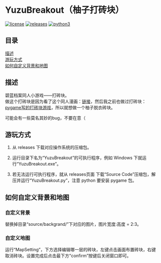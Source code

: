 # YuzuBreakout（柚子打砖块）

[![license](https://img.shields.io/github/license/Jacken-Wu/YuzuBreakout)](https://raw.githubusercontent.com/Jacken-Wu/YuzuBreakout/master/LICENSE) [![releases](https://img.shields.io/github/v/release/Jacken-Wu/YuzuBreakout?color=blueviolet&include_prereleases)](https://github.com/Jacken-Wu/YuzuBreakout/releases) [![python3](https://img.shields.io/badge/language-python3-blue.svg)](https://www.python.org)

## 目录

[描述](#描述)  
[游玩方式](#游玩方式)  
[如何自定义背景和地图](#如何自定义背景和地图)

## 描述

碧蓝档案同人小游戏——打砖块。  
做这个打砖块是因为看了这个同人漫画：[链接](https://twitter.com/fuyubone/status/1655549061855068160)，然后我之前也做过打砖块：[pygame写的打砖块游戏](https://download.csdn.net/download/weixin_44025240/13995702)，所以就想做一个柚子脱衣砖块。

可能会有一些莫名其妙的bug，不要在意（

## 游玩方式

1. 从 releases 下载对应操作系统的压缩包。

2. 运行目录下名为“YuzuBreakout”的可执行程序，例如 Windows 下就运行“YuzuBreakout.exe”。

3. 若无法运行可执行程序，就从 releases页面 下载“Source Code”压缩包，解压并运行“YuzuBreakout.py”，注意 python 要安装 pygame 包。

## 如何自定义背景和地图

### 自定义背景

替换掉目录“source/backgrand/”下对应的图片，图片宽度:高度 = 2:3。

### 自定义地图

运行“MapSetting”，下方选择编辑哪一层的砖块，左键点击画面布置砖块，右键取消砖块。设置完成后点击最下方“confirm”按键后关闭窗口即可。
